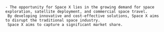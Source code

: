     - The opportunity for Space X lies in the growing demand for space exploration, satellite deployment, and commercial space travel.
     By developing innovative and cost-effective solutions, Space X aims to disrupt the traditional space industry.
     Space X aims to capture a significant market share.

